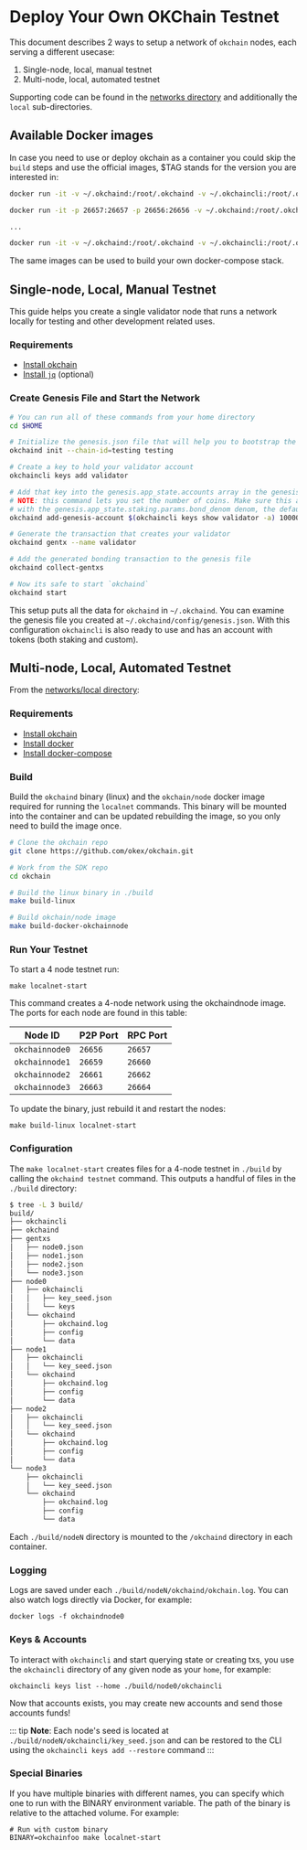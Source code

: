 <!--
order: 6
-->

# Deploy Your Own OKChain Testnet

This document describes 2 ways to setup a network of `okchain` nodes, each serving a different usecase:

1. Single-node, local, manual testnet
2. Multi-node, local, automated testnet

Supporting code can be found in the [networks directory](https://github.com/okex/okchain/tree/master/networks) and additionally the `local` sub-directories.

## Available Docker images

In case you need to use or deploy okchain as a container you could skip the `build` steps and use the official images, \$TAG stands for the version you are interested in:

```bash
docker run -it -v ~/.okchaind:/root/.okchaind -v ~/.okchaincli:/root/.okchaincli okchain/node:$TAG okchaind init

docker run -it -p 26657:26657 -p 26656:26656 -v ~/.okchaind:/root/.okchaind -v ~/.okchaincli:/root/.okchaincli okchain/node:$TAG okchaind start

...

docker run -it -v ~/.okchaind:/root/.okchaind -v ~/.okchaincli:/root/.okchaincli okchain/node:$TAG okchaincli version
```

The same images can be used to build your own docker-compose stack.

## Single-node, Local, Manual Testnet

This guide helps you create a single validator node that runs a network locally for testing and other development related uses.

### Requirements

- [Install okchain](./install-okchain.html)
- [Install `jq`](https://stedolan.github.io/jq/download/) (optional)

### Create Genesis File and Start the Network

```bash
# You can run all of these commands from your home directory
cd $HOME

# Initialize the genesis.json file that will help you to bootstrap the network
okchaind init --chain-id=testing testing

# Create a key to hold your validator account
okchaincli keys add validator

# Add that key into the genesis.app_state.accounts array in the genesis file
# NOTE: this command lets you set the number of coins. Make sure this account has some coins
# with the genesis.app_state.staking.params.bond_denom denom, the default is staking
okchaind add-genesis-account $(okchaincli keys show validator -a) 1000000000okt

# Generate the transaction that creates your validator
okchaind gentx --name validator

# Add the generated bonding transaction to the genesis file
okchaind collect-gentxs

# Now its safe to start `okchaind`
okchaind start
```

This setup puts all the data for `okchaind` in `~/.okchaind`. You can examine the genesis file you created at `~/.okchaind/config/genesis.json`. With this configuration `okchaincli` is also ready to use and has an account with tokens (both staking and custom).

## Multi-node, Local, Automated Testnet

From the [networks/local directory](https://github.com/cosmos/okchain/tree/master/networks/local):

### Requirements

- [Install okchain](./install-okchain.html)
- [Install docker](https://docs.docker.com/engine/installation/)
- [Install docker-compose](https://docs.docker.com/compose/install/)

### Build

Build the `okchaind` binary (linux) and the `okchain/node` docker image required for running the `localnet` commands. This binary will be mounted into the container and can be updated rebuilding the image, so you only need to build the image once.

```bash
# Clone the okchain repo
git clone https://github.com/okex/okchain.git

# Work from the SDK repo
cd okchain

# Build the linux binary in ./build
make build-linux

# Build okchain/node image
make build-docker-okchainnode
```

### Run Your Testnet

To start a 4 node testnet run:

```
make localnet-start
```

This command creates a 4-node network using the okchaindnode image.
The ports for each node are found in this table:

| Node ID     | P2P Port | RPC Port |
| ----------- | -------- | -------- |
| `okchainnode0` | `26656`  | `26657`  |
| `okchainnode1` | `26659`  | `26660`  |
| `okchainnode2` | `26661`  | `26662`  |
| `okchainnode3` | `26663`  | `26664`  |

To update the binary, just rebuild it and restart the nodes:

```
make build-linux localnet-start
```

### Configuration

The `make localnet-start` creates files for a 4-node testnet in `./build` by
calling the `okchaind testnet` command. This outputs a handful of files in the
`./build` directory:

```bash
$ tree -L 3 build/
build/
├── okchaincli
├── okchaind
├── gentxs
│   ├── node0.json
│   ├── node1.json
│   ├── node2.json
│   └── node3.json
├── node0
│   ├── okchaincli
│   │   ├── key_seed.json
│   │   └── keys
│   └── okchaind
│       ├── okchaind.log
│       ├── config
│       └── data
├── node1
│   ├── okchaincli
│   │   └── key_seed.json
│   └── okchaind
│       ├── okchaind.log
│       ├── config
│       └── data
├── node2
│   ├── okchaincli
│   │   └── key_seed.json
│   └── okchaind
│       ├── okchaind.log
│       ├── config
│       └── data
└── node3
    ├── okchaincli
    │   └── key_seed.json
    └── okchaind
        ├── okchaind.log
        ├── config
        └── data
```

Each `./build/nodeN` directory is mounted to the `/okchaind` directory in each container.

### Logging

Logs are saved under each `./build/nodeN/okchaind/okchain.log`. You can also watch logs
directly via Docker, for example:

```
docker logs -f okchaindnode0
```

### Keys & Accounts

To interact with `okchaincli` and start querying state or creating txs, you use the
`okchaincli` directory of any given node as your `home`, for example:

```shell
okchaincli keys list --home ./build/node0/okchaincli
```

Now that accounts exists, you may create new accounts and send those accounts
funds!

::: tip
**Note**: Each node's seed is located at `./build/nodeN/okchaincli/key_seed.json` and can be restored to the CLI using the `okchaincli keys add --restore` command
:::

### Special Binaries

If you have multiple binaries with different names, you can specify which one to run with the BINARY environment variable. The path of the binary is relative to the attached volume. For example:

```
# Run with custom binary
BINARY=okchainfoo make localnet-start
```

